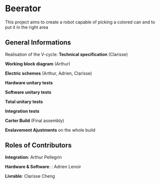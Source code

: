 # Beerator
This project aims to create a robot capable of picking a colored can and to put it in the right area

## General Informations

Realisation of the V-cycle:
**Technical specification** (Clarisse)

**Working block diagram** (Arthur)

**Electric schemes** (Arthur, Adrien, Clarisse)

**Hardware unitary tests**

**Software unitary tests**

**Total unitary tests**

**Integration tests**

**Carter Build** (Final assembly)

**Enslavement Ajustments** on the whole build

## Roles of Contributors

**Integration**: Arthur Pellegrin 

**Hardware & Software**: : Adrien Lenoir

**Livrable**: Clarisse Cheng

